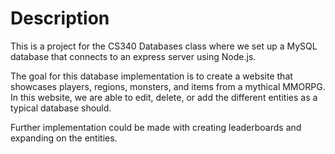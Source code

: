 # Description   
This is a project for the CS340 Databases class where we set up a MySQL database that connects to an express server using Node.js. 

The goal for this database implementation is to create a website that showcases 
players, regions, monsters, and items from a mythical MMORPG. In this website, we are able to edit, delete, or add the different entities as a typical database should. 

Further implementation could be made with creating leaderboards and expanding on the entities.
